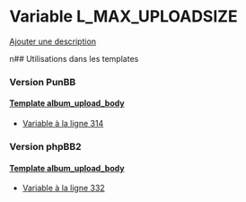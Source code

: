 # Variable L_MAX_UPLOADSIZE
[Ajouter une description](https://fa-tvars.appspot.com/L_MAX_UPLOADSIZE)

n## Utilisations dans les templates

### Version PunBB

#### [Template album_upload_body](punbb/album_upload_body.md)
* [Variable à la ligne 314](../punbb/album_upload_body.tpl#L314)

### Version phpBB2

#### [Template album_upload_body](subsilver/album_upload_body.md)
* [Variable à la ligne 332](../subsilver/album_upload_body.tpl#L332)